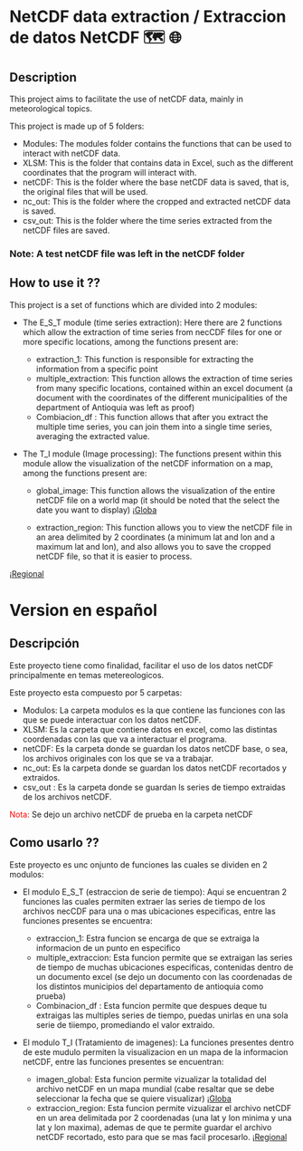 # NetCDF data extraction / Extraccion de datos NetCDF :world_map: :globe_with_meridians: 


## Description

This project aims to facilitate the use of netCDF data, mainly in meteorological topics.

This project is made up of 5 folders:

* Modules: The modules folder contains the functions that can be used to interact with netCDF data.
* XLSM: This is the folder that contains data in Excel, such as the different coordinates that the program will interact with.
* netCDF: This is the folder where the base netCDF data is saved, that is, the original files that will be used.
* nc_out: This is the folder where the cropped and extracted netCDF data is saved.
* csv_out: This is the folder where the time series extracted from the netCDF files are saved.

### Note: A test netCDF file was left in the netCDF folder

## How to use it ??

This project is a set of functions which are divided into 2 modules:

* The E_S_T module (time series extraction): Here there are 2 functions which allow the extraction of time series from necCDF files for one or more specific locations, among the functions present are:
  - extraction_1: This function is responsible for extracting the information from a specific point
  - multiple_extraction: This function allows the extraction of time series from many specific locations, contained within an excel document (a document with the coordinates of the different municipalities of the department of Antioquia was left as proof)
  - Combiacion_df : This function allows that after you extract the multiple time series, you can join them into a single time series, averaging the extracted value.
  

* The T_I module (Image processing): The functions present within this module allow the visualization of the netCDF information on a map, among the functions present are:
  - global_image: This function allows the visualization of the entire netCDF file on a world map (it should be noted that the select the date you want to display)
¡[Globa](https://github.com/NixonGarciaRamirez/Extraccion-de-datos-NetCDF/blob/main/IMAGENES/representacion%20vista%20global.png) 

  - extraction_region: This function allows you to view the netCDF file in an area delimited by 2 coordinates (a minimum lat and lon and a maximum lat and lon), and also allows you to save the cropped netCDF file, so that it is easier to process.

¡[Regional](https://github.com/NixonGarciaRamirez/Extraccion-de-datos-NetCDF/blob/main/IMAGENES/Extraccion.png) 

# Version en español

## Descripción
Este proyecto tiene como finalidad, facilitar el uso de los datos netCDF principalmente en temas metereologicos.

Este proyecto esta compuesto por 5 carpetas:

* Modulos: La carpeta modulos es la que contiene las funciones con las que se puede interactuar con los datos netCDF.
* XLSM: Es la carpeta que contiene datos en excel, como las distintas coordenadas con las que va a interactuar el programa.
* netCDF: Es la carpeta donde se guardan los datos netCDF base, o sea, los archivos originales con los que se va a trabajar.
* nc_out: Es la carpeta donde se guardan los datos netCDF recortados y extraidos.
* csv_out : Es la carpeta donde se guardan ls series de tiempo extraidas de los archivos netCDF.


<span  style="color:red;"> Nota: </span >  Se dejo un archivo netCDF de prueba en la carpeta netCDF


## Como usarlo ??

Este proyecto es unc onjunto de funciones las cuales se dividen en 2 modulos:

* El modulo E_S_T (estraccion de serie de tiempo): Aqui se encuentran 2 funciones las cuales permiten extraer las series de tiempo de los archivos necCDF para una o mas ubicaciones especificas, entre las funciones presentes se encuentra:
  - extraccion_1: Estra funcion se encarga de que se extraiga la informacion de un punto en especifico
  - multiple_extraccion: Esta funcion permite que se extraigan las series de tiempo de muchas ubicaciones especificas, contenidas dentro de un documento excel (se dejo un documento con las coordenadas de los distintos municipios del departamento de antioquia como prueba)
  - Combinacion_df : Esta funcion permite que despues deque tu extraigas las multiples series de tiempo, puedas unirlas en una sola serie de tiiempo, promediando el valor extraido.

* El modulo T_I (Tratamiento de imagenes): La funciones presentes dentro de este mudulo permiten la visualizacion en un mapa de la informacion netCDF, entre las funciones presentes se encuentran:
  - imagen_global: Esta funcion  permite vizualizar la totalidad del archivo netCDF en un mapa mundial (cabe resaltar que se debe seleccionar la fecha que se quiere visualizar)
¡[Globa](https://github.com/NixonGarciaRamirez/Extraccion-de-datos-NetCDF/blob/main/IMAGENES/representacion%20vista%20global.png) 
  - extraccion_region: Esta funcion permite vizualizar el archivo netCDF en un area delimitada por 2 coordenadas (una lat y lon minima y una lat y lon maxima), ademas de que te permite guardar el archivo netCDF recortado, esto para que se mas facil procesarlo.
¡[Regional](https://github.com/NixonGarciaRamirez/Extraccion-de-datos-NetCDF/blob/main/IMAGENES/Extraccion.png) 

